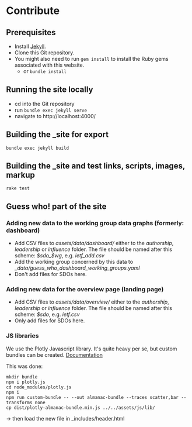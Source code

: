 # Contribute

## Prerequisites

* Install [Jekyll](https://jekyllrb.com/docs/installation/).
* Clone this Git repository.
* You might also need to run `gem install` to install the Ruby gems
  associated with this website.
  - or `bundle install`

## Running the site locally

* cd into the Git repository
* run `bundle exec jekyll serve`
* navigate to http://localhost:4000/

## Building the _site for export

`bundle exec jekyll build`

## Building the _site and test links, scripts, images, markup

`rake test`

## Guess who! part of the site

### Adding new data to the working group data graphs (formerly: dashboard)

- Add CSV files to *assets/data/dashboard/* either to the *authorship*,
  *leadership* or *influence* folder. The file should be named after
  this scheme: *$sdo_$wg*, e.g. *ietf_add.csv*
- Add the working group concerned by this data to *_data/guess_who_dashboard_working_groups.yaml*
- Don't add files for SDOs here.

### Adding new data for the overview page (landing page)

- Add CSV files to *assets/data/overview/* either to the *authorship*,
  *leadership* or *influence* folder. The file should be named after
  this scheme: *$sdo*, e.g. *ietf.csv*
- Only add files for SDOs here.

### JS libraries

We use the Plotly Javascript library. It's quite heavy per se, but
custom bundles can be created. [Documentation](https://github.com/plotly/plotly.js/blob/master/CUSTOM_BUNDLE.md)

This was done:

```
mkdir bundle
npm i plotly.js
cd node_modules/plotly.js
npm i
npm run custom-bundle -- --out almanac-bundle --traces scatter,bar --transforms none
cp dist/plotly-almanac-bundle.min.js ../../assets/js/lib/
```

→ then load the new file in _includes/header.html
